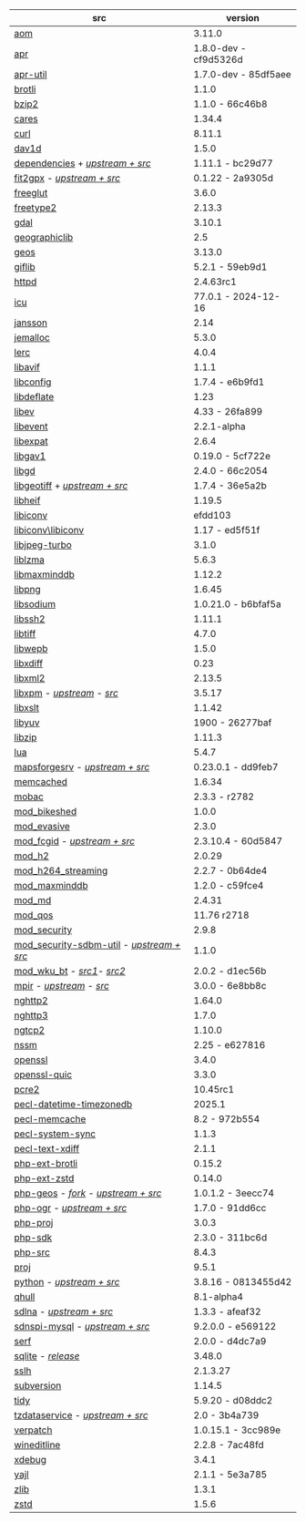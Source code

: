 | src | version |
| ---- | ---- |
| [aom](https://aomedia.googlesource.com/aom) | 3.11.0 |
| [apr](https://github.com/apache/apr) | 1.8.0-dev - cf9d5326d |
| [apr-util](https://github.com/apache/apr-util) | 1.7.0-dev - 85df5aee |
| [brotli](https://github.com/google/brotli) | 1.1.0 |
| [bzip2](https://gitlab.com/bzip2/bzip2.git) | 1.1.0 - 66c46b8 |
| [cares](https://github.com/c-ares/c-ares) | 1.34.4 |
| [curl](https://github.com/curl/curl) | 8.11.1 |
| [dav1d](https://code.videolan.org/videolan/dav1d.git) | 1.5.0 |
| [dependencies](https://github.com/nono303/Dependencies) + [*upstream + src*](https://github.com/lucasg/Dependencies) | 1.11.1 - bc29d77 |
| [fit2gpx](https://github.com/nono303/fit2gpx) - [*upstream + src*](https://github.com/MaksVasilev/fit2gpx) | 0.1.22 - 2a9305d |
| [freeglut](https://github.com/dcnieho/FreeGLUT.git) | 3.6.0 |
| [freetype2](https://git.savannah.nongnu.org/git/freetype/freetype2.git/) | 2.13.3 |
| [gdal](https://github.com/OSGeo/gdal) | 3.10.1 |
| [geographiclib](https://github.com/geographiclib/geographiclib/tree/release) | 2.5 |
| [geos](https://github.com/libgeos/geos) | 3.13.0 |
| [giflib](https://github.com/gongjianbo/GifLib) | 5.2.1 - 59eb9d1 |
| [httpd](https://github.com/apache/httpd) | 2.4.63rc1 |
| [icu](https://github.com/unicode-org/icu) | 77.0.1 - 2024-12-16 |
| [jansson](https://github.com/akheron/jansson) | 2.14 |
| [jemalloc](https://github.com/jemalloc/jemalloc) | 5.3.0 |
| [lerc](https://github.com/Esri/lerc.git) | 4.0.4 |
| [libavif](https://github.com/AOMediaCodec/libavif.git) | 1.1.1 |
| [libconfig](https://github.com/hyperrealm/libconfig) | 1.7.4 - e6b9fd1 |
| [libdeflate](https://github.com/ebiggers/libdeflate.git) | 1.23 |
| [libev](https://git.lighttpd.net/libev) | 4.33 - 26fa899 |
| [libevent](https://github.com/libevent/libevent) | 2.2.1-alpha |
| [libexpat](https://github.com/libexpat/libexpat) | 2.6.4 |
| [libgav1](https://chromium.googlesource.com/codecs/libgav1) | 0.19.0 - 5cf722e |
| [libgd](https://github.com/libgd/libgd) | 2.4.0 - 66c2054 |
| [libgeotiff](https://github.com/nono303/libgeotiff.git) + [*upstream + src*](https://github.com/OSGeo/libgeotiff) | 1.7.4 - 36e5a2b |
| [libheif](https://github.com/strukturag/libheif) | 1.19.5 |
| [libiconv](https://github.com/AiMiDi/libiconv_cmake) | efdd103 |
| [libiconv\libiconv](https://github.com/AiMiDi/libiconv) | 1.17 - ed5f51f |
| [libjpeg-turbo](https://github.com/libjpeg-turbo/libjpeg-turbo) | 3.1.0 |
| [liblzma](https://github.com/ShiftMediaProject/liblzma) | 5.6.3 |
| [libmaxminddb](https://github.com/maxmind/libmaxminddb) | 1.12.2 |
| [libpng](https://sourceforge.net/p/libpng/code/ci/master/tree/) | 1.6.45 |
| [libsodium](https://github.com/jedisct1/libsodium.git) | 1.0.21.0 - b6bfaf5a |
| [libssh2](https://github.com/libssh2/libssh2) | 1.11.1 |
| [libtiff](https://gitlab.com/libtiff/libtiff) | 4.7.0 |
| [libwepb](https://chromium.googlesource.com/webm/libwebp) | 1.5.0 |
| [libxdiff](https://github.com/opencor/libxdiff) | 0.23 |
| [libxml2](https://gitlab.gnome.org/GNOME/libxml2.git) | 2.13.5 |
| [libxpm](https://github.com/nono303/libxpm.git) - _[upstream](https://github.com/winlibs/libxpm)_ - _[src](https://gitlab.freedesktop.org/xorg/lib/libxpm)_ | 3.5.17 |
| [libxslt](https://gitlab.gnome.org/GNOME/libxslt) | 1.1.42 |
| [libyuv](https://chromium.googlesource.com/libyuv/libyuv) | 1900 - 26277baf |
| [libzip](https://github.com/nih-at/libzip) | 1.11.3 |
| [lua](https://github.com/lua/lua) | 5.4.7 |
| [mapsforgesrv](https://github.com/nono303/mapsforgesrv/tree/tasks)  - _[upstream + src](https://github.com/telemaxx/mapsforgesrv/tree/tasks)_ | 0.23.0.1 - dd9feb7 |
| [memcached](https://github.com/memcached/memcached) | 1.6.34 |
| [mobac](https://svn.code.sf.net/p/mobac/code) | 2.3.3 - r2782 |
| [mod_bikeshed](https://github.com/JBlond/mod_bikeshed) | 1.0.0 |
| [mod_evasive](https://github.com/jvdmr/mod_evasive) | 2.3.0 |
| [mod_fcgid](https://github.com/nono303/mod_fcgid) - _[upstream + src](https://github.com/pagespeed/mod_fcgid)_ | 2.3.10.4 - 60d5847 |
| [mod_h2](https://github.com/icing/mod_h2) | 2.0.29 |
| [mod_h264_streaming](https://github.com/traceypooh/mod_h264_streaming--intra-keyframes) | 2.2.7 - 0b64de4 |
| [mod_maxminddb](https://github.com/maxmind/mod_maxminddb) | 1.2.0 - c59fce4 |
| [mod_md](https://github.com/icing/mod_md) | 2.4.31 |
| [mod_qos](https://sourceforge.net/p/mod-qos/source/HEAD/tree/trunk/httpd_src/modules/qos/) | 11.76 r2718 |
| [mod_security](https://github.com/SpiderLabs/ModSecurity) | 2.9.8 |
| [mod_security-sdbm-util](https://github.com/nono303/modsec-sdbm-util) - _[upstream + src](https://github.com/SpiderLabs/modsec-sdbm-util)_ | 1.1.0 |
| [mod_wku_bt](https://github.com/nono303/mod_whatkilledus) - _[src1](https://emptyhammock.com/media/downloads/wku_bt-2.01.zip)_- _[src2](https://github.com/nono303/mod_whatkilledus)_ | 2.0.2 - d1ec56b |
| [mpir](https://github.com/nono303/mpir) - _[upstream](https://github.com/BrianGladman/mpir)_ - _[src](https://github.com/wbhart/mpir)_ | 3.0.0 - 6e8bb8c |
| [nghttp2](https://github.com/nghttp2/nghttp2) | 1.64.0 |
| [nghttp3](https://github.com/ngtcp2/nghttp3) | 1.7.0 |
| [ngtcp2](https://github.com/ngtcp2/ngtcp2) | 1.10.0 |
| [nssm](https://github.com/puppetlabs/nssm) | 2.25 - e627816 |
| [openssl](https://github.com/openssl/openssl)                | 3.4.0     |
| [openssl-quic](https://github.com/quictls/openssl/tree/openssl-3.1.5+quic) | 3.3.0 |
| [pcre2](https://github.com/PCRE2Project/pcre2) | 10.45rc1 |
| [pecl-datetime-timezonedb](https://github.com/php/pecl-datetime-timezonedb) | 2025.1 |
| [pecl-memcache](https://github.com/websupport-sk/pecl-memcache) | 8.2 - 972b554 |
| [pecl-system-sync](https://github.com/php/pecl-system-sync) | 1.1.3 |
| [pecl-text-xdiff](https://github.com/php/pecl-text-xdiff) | 2.1.1 |
| [php-ext-brotli](https://github.com/kjdev/php-ext-brotli) | 0.15.2 |
| [php-ext-zstd](https://github.com/kjdev/php-ext-zstd) | 0.14.0 |
| [php-geos](https://github.com/nono303/php-geos) - *[fork](https://github.com/ModelTech/php-geos) - [upstream + src](https://git.osgeo.org/gitea/geos/php-geos/commits/branch/php8)* | 1.0.1.2 - 3eecc74 |
| [php-ogr](https://github.com/nono303/php-ogr) - *[upstream + src](https://github.com/dvzgeo/php_ogr)* | 1.7.0 - 91dd6cc |
| [php-proj](https://github.com/swen100/phpng-proj) | 3.0.3 |
| [php-sdk](https://github.com/php/php-sdk-binary-tools) | 2.3.0 - 311bc6d |
| [php-src](https://github.com/php/php-src) | 8.4.3 |
| [proj](https://github.com/OSGeo/PROJ) | 9.5.1 |
| [python](https://github.com/nono303/cpython) - _[upstream + src](https://github.com/python/cpython/tree/3.8)_ | 3.8.16 - 0813455d42 |
| [qhull](https://github.com/qhull/qhull) | 8.1-alpha4 |
| [sdlna](https://github.com/nono303/simpleDLNA) - _[upstream + src](https://github.com/nmaier/simpleDLNA)_ | 1.3.3 - afeaf32 |
| [sdnspi-mysql](https://github.com/nono303/sdnspi-MySQL.git) - _[upstream + src](https://github.com/jhsoftware/sdnspi-MySQL)_ | 9.2.0.0 - e569122 |
| [serf](https://github.com/apache/serf.git) | 2.0.0 - d4dc7a9 |
| [sqlite](https://github.com/rhuijben/sqlite-amalgamation) - *[release](https://www.sqlite.org/changes.html)* | 3.48.0 |
| [sslh](https://github.com/yrutschle/sslh) | 2.1.3.27 |
| [subversion](https://github.com/apache/subversion) | 1.14.5 |
| [tidy](https://github.com/htacg/tidy-html5) | 5.9.20 - d08ddc2 |
| [tzdataservice](https://github.com/nono303/tzdataservice) - _[upstream + src](https://github.com/skaringa/tzdataservice)_ | 2.0 - 3b4a739 |
| [verpatch](https://github.com/pavel-a/ddverpatch) | 1.0.15.1 - 3cc989e |
| [wineditline](https://github.com/ptosco/wineditline) | 2.2.8 - 7ac48fd |
| [xdebug](https://github.com/xdebug/xdebug) | 3.4.1 |
| [yajl](https://github.com/lloyd/yajl) | 2.1.1 - 5e3a785 |
| [zlib](https://github.com/madler/zlib) | 1.3.1 |
| [zstd](https://github.com/facebook/zstd/tree/v1.5.2) | 1.5.6 |
